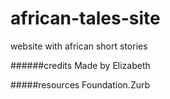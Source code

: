 # african-tales-site
website with african short stories

######credits 
Made by Elizabeth

#####resources
Foundation.Zurb

